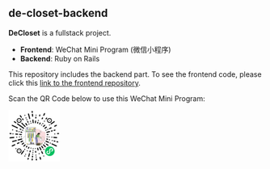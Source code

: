 
## de-closet-backend

**DeCloset** is a fullstack project.

- **Frontend**: WeChat Mini Program (微信小程序)
- **Backend**: Ruby on Rails

This repository includes the backend part. To see the frontend code, please click this [link to the frontend repository](https://github.com/ArrowShaw/de-closet-mp).

Scan the QR Code below to use this WeChat Mini Program:

<img src="./app/assets/images/MiniAppQRCode.jpg" alt="Mini App QR Code" style="zoom:10%;" />
